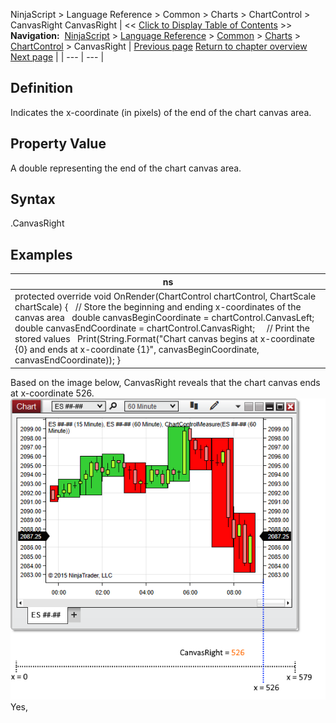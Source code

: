 ﻿
NinjaScript > Language Reference > Common > Charts > ChartControl > CanvasRight
CanvasRight
| << [Click to Display Table of Contents](canvasright.md) >> **Navigation:**     [NinjaScript](ninjascript-1.md) > [Language Reference](language_reference_wip-1.md) > [Common](common-1.md) > [Charts](chart-1.md) > [ChartControl](chartcontrol-1.md) > CanvasRight | [Previous page](canvasleft-1.md) [Return to chapter overview](chartcontrol-1.md) [Next page](canvaszoomstate-1.md) |
| --- | --- |
## Definition
Indicates the x-coordinate (in pixels) of the end of the chart canvas area.
## 
## Property Value
A double representing the end of the chart canvas area.
## 
## Syntax
<ChartControl>.CanvasRight
## 
## Examples
| ns |
| --- |
| protected override void OnRender(ChartControl chartControl, ChartScale chartScale) {    // Store the beginning and ending x-coordinates of the canvas area    double canvasBeginCoordinate = chartControl.CanvasLeft;    double canvasEndCoordinate = chartControl.CanvasRight;      // Print the stored values    Print(String.Format("Chart canvas begins at x-coordinate {0} and ends at x-coordinate {1}", canvasBeginCoordinate, canvasEndCoordinate));  } |

Based on the image below, CanvasRight reveals that the chart canvas ends at x-coordinate 526.
 
![ChartControl_CanvasRight](chartcontrol_canvasright.png)Yes,

